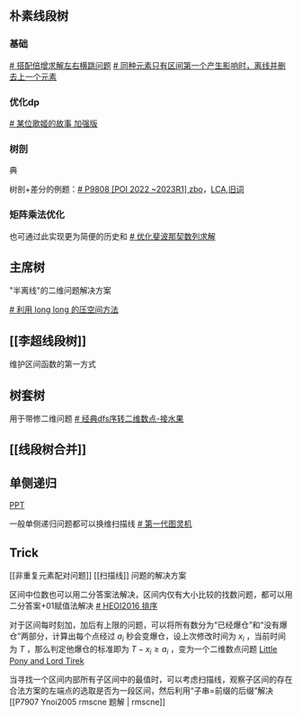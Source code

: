 ## 朴素线段树
### 基础
[# 搭配倍增求解左右横跳问题](https://www.luogu.com.cn/problem/P8163)
[# 同种元素只有区间第一个产生影响时，离线并删去上一个元素](https://www.luogu.com.cn/problem/CF594D)
### 优化dp
[# 某位歌姬的故事 加强版](https://www.luogu.com.cn/problem/AT_abc262_h)
### 树剖
典

树剖+差分的例题：[# P9808 [POI 2022 ~2023R1] zbo](https://www.luogu.com.cn/problem/P9808)，[LCA](https://www.luogu.com.cn/problem/P4211),[旧词](https://www.luogu.com.cn/problem/P5305)
### 矩阵乘法优化
也可通过此实现更为简便的历史和
[# 优化斐波那契数列求解](https://www.luogu.com.cn/problem/CF718C)
## 主席树
"半离线"的二维问题解决方案

[# 利用 long long 的压空间方法](https://www.luogu.com.cn/problem/CF543E)

## [[李超线段树]]
维护区间函数的第一方式

## 树套树
用于带修二维问题
[# 经典dfs序转二维数点-接水果](https://www.luogu.com.cn/problem/P3242)

## [[线段树合并]]
## 单侧递归

[PPT](./数据结构/单侧递归类问题.pptx)

一般单侧递归问题都可以换维扫描线 [# 第一代图灵机](https://qoj.ac/problem/5098)
## Trick
[[非重复元素配对问题]]
[[扫描线]] 问题的解决方案

区间中位数也可以用二分答案法解决，区间内仅有大小比较的找数问题，都可以用 二分答案+01赋值法解决 [# HEOI2016 排序](https://www.luogu.com.cn/problem/P2824)

对于区间每时刻加，加后有上限的问题，可以将所有数分为“已经爆仓”和“没有爆仓”两部分，计算出每个点经过 $a_i$ 秒会变爆仓，设上次修改时间为 $x_i$ ，当前时间为 $T$ ，那么判定他爆仓的标准即为 $T-x_i \ge a_i$ ，变为一个二维数点问题 [Little Pony and Lord Tirek](https://www.luogu.com.cn/problem/CF453E)

当寻找一个区间内部所有子区间中的最值时，可以考虑扫描线，观察子区间的存在合法方案的左端点的选取是否为一段区间，然后利用“子串=前缀的后缀”解决 [[P7907 Ynoi2005 rmscne 题解 | rmscne]]

